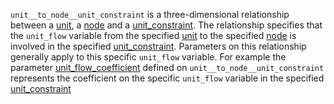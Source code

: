 `unit__to_node__unit_constraint` is a three-dimensional relationship between a [unit](@ref), a [node](@ref) and a [unit_constraint](@ref). The relationship specifies that the `unit_flow` variable from the specified [unit](@ref) to the specified [node](@ref) is involved in the specified [unit_constraint](@ref). Parameters on this relationship generally apply to this specific `unit_flow` variable. For example the parameter [unit_flow_coefficient](@ref) defined on `unit__to_node__unit_constraint` represents the coefficient on the specific `unit_flow` variable in the specified [unit_constraint](@ref)
